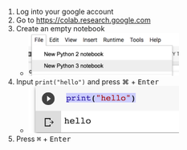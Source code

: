 1. Log into your google account
2. Go to https://colab.research.google.com
3. Create an empty notebook
    * <img src="1_new_colab.png" alt="alt text" width="300px">
4. Input `print("hello")` and press ⌘ + <kbd>Enter</kbd>
    * <img src="2_hello-out.png" alt="alt text" width="300px">
5. Press <kbd>⌘</kbd> + <kbd>Enter</kbd>

